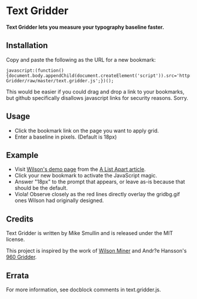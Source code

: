 Text Gridder
============

**Text Gridder lets you measure your typography baseline faster.**

Installation
------------

Copy and paste the following as the URL for a new bookmark:

    javascript:(function(){document.body.appendChild(document.createElement('script')).src='http://github.com/mikesmullin/Text-Gridder/raw/master/text.gridder.js';})();

This would be easier if you could drag and drop a link to your bookmarks, but github specifically disallows javascript links for security reasons. Sorry.

Usage
-----

 - Click the bookmark link on the page you want to apply grid.
 - Enter a baseline in pixels. (Default is 18px)

Example
-------

 - Visit [Wilson's demo page](http://www.alistapart.com/d/settingtypeontheweb/example_grid.html) from the [A List Apart article](http://www.alistapart.com/articles/settingtypeontheweb).
 - Click your new bookmark to activate the JavaScript magic.
 - Answer "18px" to the prompt that appears, or leave as-is because that should be the default.
 - Viola! Observe closely as the red lines directly overlay the gridbg.gif ones Wilson had originally designed.

Credits
-------

Text Gridder is written by Mike Smullin and is released under the MIT license.

This project is inspired by the work of [Wilson Miner](http://www.alistapart.com/articles/settingtypeontheweb) and Andr?e Hansson's [960 Gridder](http://gridder.andreehansson.se/).

Errata
------

For more information, see docblock comments in text.gridder.js.
